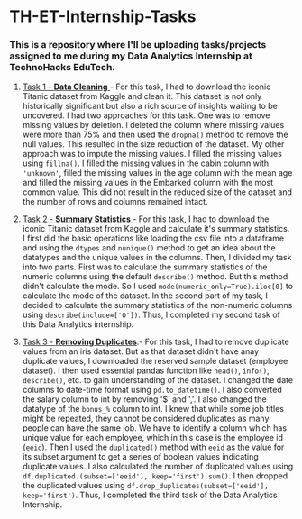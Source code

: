 # TH-ET-Internship-Tasks
### This is a repository where I'll be uploading tasks/projects assigned to me during my Data Analytics Internship at TechnoHacks EduTech.

1. [Task 1 - **Data Cleaning** ](https://github.com/Azeen3003/TH-ET-Internship-Tasks/tree/main/Task%201)- For this task, I had to download the iconic Titanic dataset from Kaggle and clean it. This dataset is not only historically significant but also a rich source of insights waiting to be uncovered. I had two approaches for this task. One was to remove missing values by deletion. I deleted the column where missing values were more than 75% and then used the `dropna()` method to remove the null values. This resulted in the size reduction of the dataset. My other approach was to impute the missing values. I filled the missing values using `fillna()`. I filled the missing values in the cabin column with `'unknown'`, filled the missing values in the age column with the mean age and filled the missing values in the Embarked column with the most common value. This did not result in the reduced size of the dataset and the number of rows and columns remained intact.

2. [Task 2 - **Summary Statistics** ](https://github.com/Azeen3003/TH-ET-Internship-Tasks/tree/main/Task%202)- For this task, I had to download the iconic Titanic dataset from Kaggle and calculate it's summary statistics. I first did the basic operations like loading the csv file into a dataframe and using the `dtypes` and `nunique()` method to get an idea about the datatypes and the unique values in the columns. Then, I divided my task into two parts. First was to calculate the summary statistics of the numeric columns using the default `describe()` method. But this method didn't calculate the mode. So I used `mode(numeric_only=True).iloc[0]` to calculate the mode of the dataset. In the second part of my task, I decided to calculate the summary statistics of the non-numeric columns using `describe(include=['O'])`. Thus, I completed my second task of this Data Analytics internship.

3. [Task 3 - **Removing Duplicates**](https://github.com/Azeen3003/TH-ET-Internship-Tasks/tree/main/Task%203).- For this task, I had to remove duplicate values from an iris dataset. But as that dataset didn't have anay duplicate values, I downloaded the reserved sample dataset (employee dataset). I then used essential pandas function like `head()`, `info()`, `describe()`, etc. to gain understanding of the dataset. I changed the date columns to date-time format using `pd.to_datetime()`. I also converted the salary column to int by removing '$' and ','. I also changed the datatype of the `bonus_%` column to int. I knew that while some job titles might be repeated, they cannot be considered duplicates as many people can have the same job. We have to identify a column which has unique value for each employee, which in this case is the employee id (`eeid`). Then I used the `duplicated()` method with `eeid` as the value for its subset argument to get a series of boolean values indicating duplicate values. I also calculated the number of duplicated values using `df.duplicated.(subset=['eeid'], keep='first').sum()`. I then dropped the duplicated values using `df.drop_duplicates(subset=['eeid'], keep='first')`. Thus, I completed the third task of the Data Analytics Internship.
